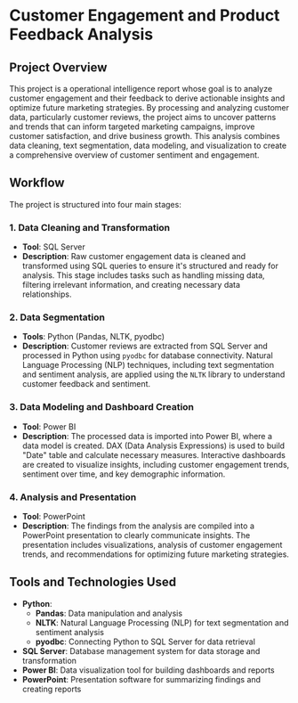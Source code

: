 # Customer Engagement and Product Feedback Analysis

## Project Overview

This project is a operational intelligence report whose goal is to analyze customer engagement and their feedback to derive actionable insights and optimize future marketing strategies. By processing and analyzing customer data, particularly customer reviews, the project aims to uncover patterns and trends that can inform targeted marketing campaigns, improve customer satisfaction, and drive business growth. This analysis combines data cleaning, text segmentation, data modeling, and visualization to create a comprehensive overview of customer sentiment and engagement.

## Workflow

The project is structured into four main stages:

### 1. **Data Cleaning and Transformation**
   - **Tool**: SQL Server
   - **Description**: Raw customer engagement data is cleaned and transformed using SQL queries to ensure it's structured and ready for analysis. This stage includes tasks such as handling missing data, filtering irrelevant information, and creating necessary data relationships.

### 2. **Data Segmentation**
   - **Tools**: Python (Pandas, NLTK, pyodbc)
   - **Description**: Customer reviews are extracted from SQL Server and processed in Python using `pyodbc` for database connectivity. Natural Language Processing (NLP) techniques, including text segmentation and sentiment analysis, are applied using the `NLTK` library to understand customer feedback and sentiment.

### 3. **Data Modeling and Dashboard Creation**
   - **Tool**: Power BI
   - **Description**: The processed data is imported into Power BI, where a data model is created. DAX (Data Analysis Expressions) is used to build "Date" table and calculate necessary measures. Interactive dashboards are created to visualize insights, including customer engagement trends, sentiment over time, and key demographic information.

### 4. **Analysis and Presentation**
   - **Tool**: PowerPoint
   - **Description**: The findings from the analysis are compiled into a PowerPoint presentation to clearly communicate insights. The presentation includes visualizations, analysis of customer engagement trends, and recommendations for optimizing future marketing strategies.

## Tools and Technologies Used

- **Python**:
  - **Pandas**: Data manipulation and analysis
  - **NLTK**: Natural Language Processing (NLP) for text segmentation and sentiment analysis
  - **pyodbc**: Connecting Python to SQL Server for data retrieval
- **SQL Server**: Database management system for data storage and transformation
- **Power BI**: Data visualization tool for building dashboards and reports
- **PowerPoint**: Presentation software for summarizing findings and creating reports
